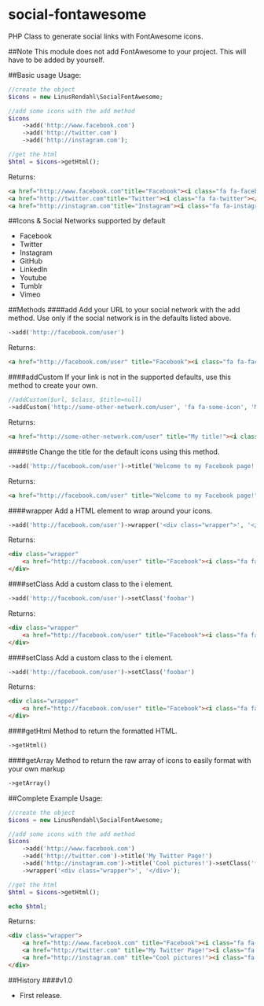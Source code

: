 social-fontawesome
==================

PHP Class to generate social links with FontAwesome icons.

##Note
This module does not add FontAwesome to your project. This will have to be added by yourself.

##Basic usage
Usage:
```php
//create the object
$icons = new LinusRendahl\SocialFontAwesome;

//add some icons with the add method
$icons
	->add('http://www.facebook.com')
	->add('http://twitter.com')
	->add('http://instagram.com');

//get the html
$html = $icons->getHtml();
```
Returns:
```html
<a href="http://www.facebook.com"title="Facebook"><i class="fa fa-facebook"></i></a>
<a href="http://twitter.com"title="Twitter"><i class="fa fa-twitter"></i></a>
<a href="http://instagram.com"title="Instagram"><i class="fa fa-instagram"></i></a>
```

##Icons & Social Networks supported by default
- Facebook
- Twitter
- Instagram
- GitHub
- LinkedIn
- Youtube
- Tumblr
- Vimeo

##Methods
####add
Add your URL to your social network with the add method. Use only if the social network is in the defaults listed above.
```php
->add('http://facebook.com/user')
```
Returns:
```html
<a href="http://facebook.com/user" title="Facebook"><i class="fa fa-facebook"></i></a>
```

####addCustom
If your link is not in the supported defaults, use this method to create your own.
```php
//addCustom($url, $class, $title=null)
->addCustom('http://some-other-network.com/user', 'fa fa-some-icon', 'My title!')
```
Returns:
```html
<a href="http://some-other-network.com/user" title="My title!"><i class="fa fa-some-icon"></i></a>
```

####title
Change the title for the default icons using this method.
```php
->add('http://facebook.com/user')->title('Welcome to my Facebook page!')
```
Returns:
```html
<a href="http://facebook.com/user" title="Welcome to my Facebook page!"><i class="fa fa-facebook"></i></a>
```

####wrapper
Add a HTML element to wrap around your icons.
```php
->add('http://facebook.com/user')->wrapper('<div class="wrapper">', '</div>')
```
Returns:
```html
<div class="wrapper"
	<a href="http://facebook.com/user" title="Facebook"><i class="fa fa-facebook"></i></a>
</div>
```

####setClass
Add a custom class to the i element.
```php
->add('http://facebook.com/user')->setClass('foobar')
```
Returns:
```html
<div class="wrapper"
	<a href="http://facebook.com/user" title="Facebook"><i class="fa fa-facebook foobar"></i></a>
</div>
```

####setClass
Add a custom class to the i element.
```php
->add('http://facebook.com/user')->setClass('foobar')
```
Returns:
```html
<div class="wrapper"
	<a href="http://facebook.com/user" title="Facebook"><i class="fa fa-facebook foobar"></i></a>
</div>
```

####getHtml
Method to return the formatted HTML.
```php
->getHtml()
```

####getArray
Method to return the raw array of icons to easily format with your own markup
```php
->getArray()
```

##Complete Example
Usage:
```php
//create the object
$icons = new LinusRendahl\SocialFontAwesome;

//add some icons with the add method
$icons
	->add('http://www.facebook.com')
	->add('http://twitter.com')->title('My Twitter Page!')
	->add('http://instagram.com')->title('Cool pictures!')->setClass('foobar')
	->wrapper('<div class="wrapper">', '</div>');

//get the html
$html = $icons->getHtml();

echo $html;
```

Returns:
```html
<div class="wrapper">
	<a href="http://www.facebook.com" title="Facebook"><i class="fa fa-facebook"></i></a>
	<a href="http://twitter.com" title="My Twitter Page!"><i class="fa fa-twitter"></i></a>
	<a href="http://instagram.com" title="Cool pictures!"><i class="fa fa-facebook foobar"></i></a>
</div>
```

##History
####v1.0
- First release.

